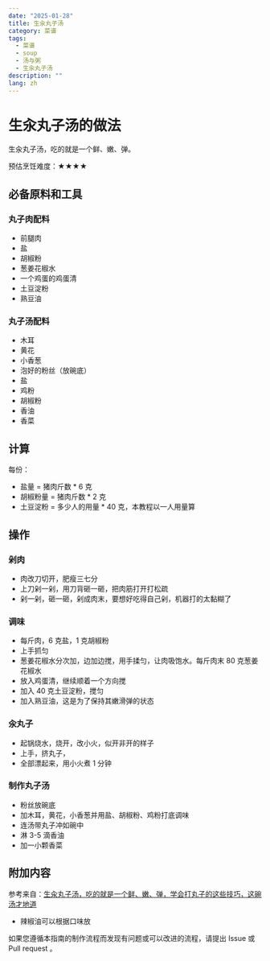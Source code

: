 ```yaml
---
date: "2025-01-28"
title: 生汆丸子汤
category: 菜谱
tags:
  - 菜谱
  - soup
  - 汤与粥
  - 生汆丸子汤
description: ""
lang: zh
---
```


# 生汆丸子汤的做法

生汆丸子汤，吃的就是一个鲜、嫩、弹。

预估烹饪难度：★★★★

## 必备原料和工具

### 丸子肉配料

* 前腿肉
* 盐
* 胡椒粉
* 葱姜花椒水
* 一个鸡蛋的鸡蛋清
* 土豆淀粉
* 熟豆油

### 丸子汤配料

* 木耳
* 黄花
* 小香葱
* 泡好的粉丝（放碗底）
* 盐
* 鸡粉
* 胡椒粉
* 香油
* 香菜

## 计算

每份：

* 盐量 = 猪肉斤数 * 6 克
* 胡椒粉量 = 猪肉斤数 * 2 克
* 土豆淀粉 = 多少人的用量 * 40 克，本教程以一人用量算

## 操作

### 剁肉

- 肉改刀切开，肥瘦三七分
- 上刀剁一剁，用刀背砸一砸，把肉筋打开打松疏
- 剁一剁，砸一砸，剁成肉末，要想好吃得自己剁，机器打的太黏糊了

### 调味

- 每斤肉，6 克盐，1 克胡椒粉
- 上手抓匀
- 葱姜花椒水分次加，边加边搅，用手揉匀，让肉吸饱水。每斤肉末 80 克葱姜花椒水
- 放入鸡蛋清，继续顺着一个方向搅
- 加入 40 克土豆淀粉，搅匀
- 加入熟豆油，这是为了保持其嫩滑弹的状态

### 汆丸子

- 起锅烧水，烧开，改小火，似开非开的样子
- 上手，挤丸子，
- 全部漂起来，用小火煮 1 分钟

### 制作丸子汤

- 粉丝放碗底
- 加木耳，黄花，小香葱并用盐、胡椒粉、鸡粉打底调味
- 连汤带丸子冲如碗中
- 淋 3-5 滴香油
- 加一小颗香菜

## 附加内容

参考来自：[生汆丸子汤，吃的就是一个鲜、嫩、弹，学会打丸子的这些技巧，这碗汤才地道](https://www.bilibili.com/video/BV1Ga411C7zg?spm_id_from=333.1007.top_right_bar_window_history.content.click)

* 辣椒油可以根据口味放

如果您遵循本指南的制作流程而发现有问题或可以改进的流程，请提出 Issue 或 Pull request 。

